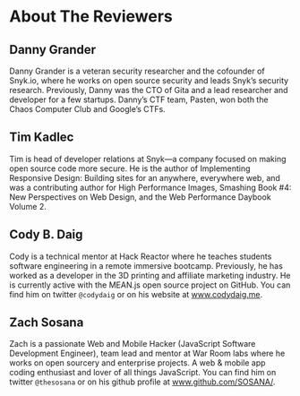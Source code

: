 # About The Reviewers

## Danny Grander
Danny Grander is a veteran security researcher and the cofounder of Snyk.io, where he 
works on open source security and leads Snyk’s security research. Previously, Danny 
was the CTO of Gita and a lead researcher and developer for a few startups. Danny’s 
CTF team, Pasten, won both the Chaos Computer Club and Google’s CTFs.


## Tim Kadlec
Tim is head of developer relations at Snyk—a company focused on making open source code 
more secure. He is the author of Implementing Responsive Design: Building sites for an
anywhere, everywhere web, and was a contributing author for High Performance Images, 
Smashing Book #4: New Perspectives on Web Design, and the Web Performance Daybook 
Volume 2.


## Cody B. Daig
Cody is a technical mentor at Hack Reactor where he teaches students software 
engineering in a remote immersive bootcamp. Previously, he has worked as a developer in 
the 3D printing and affiliate marketing industry. He is currently active with the MEAN.js
open source project on GitHub. You can find him on twitter `@codydaig` or on his website
at www.codydaig.me.

## Zach Sosana
Zach is a passionate Web and Mobile Hacker (JavaScript Software Development Engineer), team 
lead and mentor at War Room labs where he works on open sourcery and enterprise projects. A 
web & mobile app coding enthusiast and lover of all things JavaScript. You can find him on 
twitter `@thesosana` or on his github profile at www.github.com/SOSANA/.
